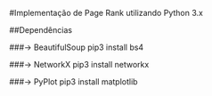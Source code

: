 #Implementação de Page Rank utilizando Python 3.x

##Dependências

###-> BeautifulSoup
pip3 install bs4

###-> NetworkX
pip3 install networkx

###-> PyPlot
pip3 install matplotlib